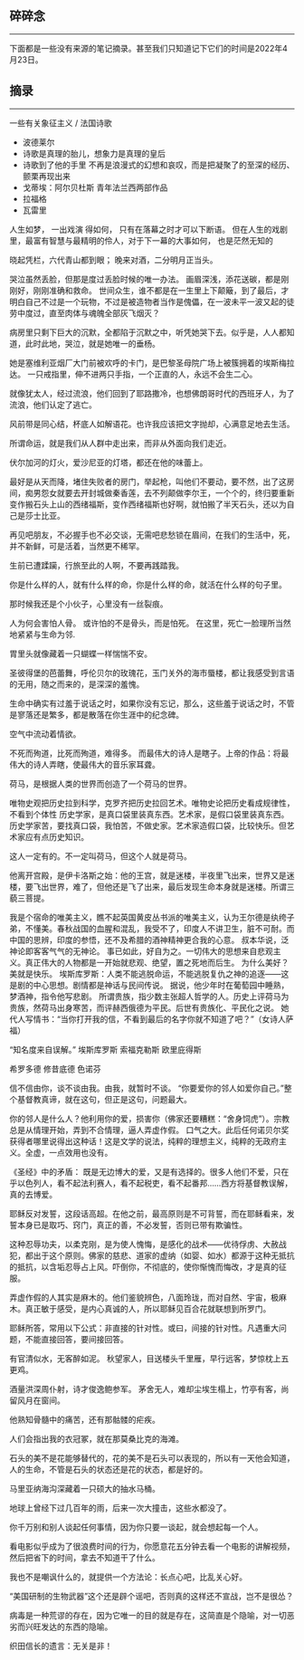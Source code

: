 
## 碎碎念
----

下面都是一些没有来源的笔记摘录。甚至我们只知道记下它们的时间是2022年4月23日。

## 摘录
----


一些有关象征主义 / 法国诗歌
* 波德莱尔
* 诗歌是真理的胎儿，想象力是真理的皇后
* 诗歌到了他的手里 不再是浪漫式的幻想和哀叹，而是把凝聚了的至深的经历、颤栗再现出来
* 戈蒂埃：阿尔贝杜斯 青年法兰西两部作品
* 拉福格 
* 瓦雷里

人生如梦， 一出戏演 得如何， 只有在落幕之时才可以下断语。 但在人生的戏剧 里，最富有智慧与最精明的伶人，对于下一幕的大事如何， 也是茫然无知的


晓起凭栏，六代青山都到眼； 晚来对酒，二分明月正当头。

哭泣虽然丢脸，但那是度过丢脸时候的唯一办法。
画眉深浅，添花送碳，都是刚刚好，刚刚准确和救命。
世间众生，谁不都是在一生里上下颠簸，到了最后，才明白自己不过是一个玩物，不过是被造物者当作是傀儡，在一波未平一波又起的徒劳中度过，直至肉体与魂魄全部灰飞烟灭？

病房里只剩下巨大的沉默，全都陷于沉默之中，听凭她哭下去。似乎是，人人都知道，此时此地，哭泣，就是她唯一的垂杨。

她是塞维利亚烟厂大门前被欢呼的卡门，是巴黎圣母院广场上被簇拥着的埃斯梅拉达。
一只戒指里，伸不进两只手指，一个正直的人，永远不会生二心。

就像犹太人，经过流浪，他们回到了耶路撒冷，也想佛朗哥时代的西班牙人，为了流浪，他们认定了逃亡。

风前带是同心结，杯底人如解语花。也许我应该把文字抛却，心满意足地去生活。


所谓命运，就是我们从人群中走出来，而非从外面向我们走近。

伏尔加河的灯火，爱沙尼亚的灯塔，都还在他的味蕾上。

最好是从天而降，堵住失败者的房门，举起枪，叫他们不要动，要不然，出了这房间，痴男怨女就要去开封城做秦香莲，去不列颠做李尔王，一个个的，终归要重新变作搬石头上山的西绪福斯，变作西绪福斯也好啊，就怕搬了半天石头，还以为自己是莎士比亚。

再见吧朋友，不必握手也不必交谈，无需吧悲愁锁在眉间，在我们的生活中，死，并不新鲜，可是活着，当然更不稀罕。

生前已遭蹂躏，行旅至此的人啊，不要再践踏我。

你是什么样的人，就有什么样的命，你是什么样的命，就活在什么样的句子里。


那时候我还是个小伙子，心里没有一丝裂痕。

人为何会害怕人骨。 或许怕的不是骨头，而是怕死。
在这里，死亡一脸理所当然地紧紧与生命为邻.

胃里头就像藏着一只蝴蝶一样惴惴不安。

圣彼得堡的芭蕾舞，呼伦贝尔的玫瑰花，玉门关外的海市蜃楼，都让我感受到言语的无用，随之而来的，是深深的羞愧。

生命中确实有过羞于说话之时，如果你没有忘记，那么，这些羞于说话之时，不管是寥落还是繁多，都是散落在你生涯中的纪念碑。

空气中流动着情欲。

不死而殉道，比死而殉道，难得多。
而最伟大的诗人是瞎子。上帝的作品：将最伟大的诗人弄瞎，使最伟大的音乐家耳聋。

荷马，是根据人类的世界而创造了一个荷马的世界。

唯物史观把历史拉到科学，克罗齐把历史拉回艺术。唯物史论把历史看成规律性，不看到个体性
历史学家，是真口袋里装真东西。艺术家，是假口袋里装真东西。历史学家苦，要找真口袋，我怕苦，不做史家。艺术家造假口袋，比较快乐。但艺术家应有点历史知识。

这人一定有的。不一定叫荷马，但这个人就是荷马。

他离开宫殿，是伊卡洛斯之始：他的王宫，就是迷楼，半夜里飞出来，世界又是迷楼，要飞出世界，难了，但他还是飞了出来，最后发现生命本身就是迷楼。所谓三藐三菩提。

我是个宿命的唯美主义，瞧不起英国黄皮丛书派的唯美主义，认为王尔德是纨绔子弟，不懂美。春秋战国的血腥和混乱，我受不了，印度人不讲卫生，脏不可耐。而中国的思辨，印度的参悟，还不及希腊的酒神精神更合我的心意。
叔本华说，泛神论即客客气气的无神论。
事已如此，好自为之。一切伟大的思想来自悲观主义。真正伟大的人物都是一开始就悲观、绝望，置之死地而后生。
为什么美好？美就是快乐。
埃斯库罗斯：人类不能逃脱命运，不能逃脱复仇之神的追逐——这是剧的中心思想。剧情都是神话与民间传说。
据说，他少年时在葡萄园中睡熟，梦酒神，指令他写悲剧。
所谓贵族，指少数主张超人哲学的人。历史上评荷马为贵族，然荷马出身寒苦，而评赫西俄德为平民。后世有贵族化、平民化之说。
她代人写情书：“当你打开我的信，不看到最后的名字你就不知道了吧？”（女诗人萨福）

“知名度来自误解。”
埃斯库罗斯  索福克勒斯  欧里庇得斯

希罗多德 修昔底德 色诺芬

信不信由你，谈不谈由我。由我，就暂时不谈。
“你要爱你的邻人如爱你自己。”整个基督教真谛，就在这句，但正是这句，问题最大。

你的邻人是什么人？他利用你的爱，损害你（佛家还要糟糕：“舍身饲虎”）。宗教总是从情理开始，弄到不合情理，逼人弄虚作假。
口气之大。此后任何诺贝尔奖获得者哪里说得出这种话！这是文学的说法，纯粹的理想主义，纯粹的无政府主义。全虚，一点效用也没有。

《圣经》中的矛盾：
既是无边博大的爱，又是有选择的。很多人他们不爱，只在乎以色列人，看不起法利赛人，看不起税吏，看不起番邦……西方将基督教误解，真的去博爱。

耶稣反对发誓，这段话高超。在他之前，最高原则是不可背誓，而在耶稣看来，发誓本身已是取巧、窍门，真正的善，不必发誓，否则已带有欺骗性。

这种忍辱功夫，以柔克刚，是为使人愧悔，是感化的战术——优待俘虏、大赦战犯，都出于这个原则。佛家的慈悲、道家的虚纳（如婴、如水）都源于这种无抵抗的抵抗，以含垢忍辱占上风。吓倒你，不彻底的，使你惭愧而悔改，才是真的征服。

弄虚作假的人其实是麻木的。他们鉴貌辨色，八面玲珑，而对自然、宇宙，极麻木。真正敏于感受，是内心真诚的人，所以耶稣见百合花就联想到所罗门。

耶稣所答，常用以下公式：非直接的针对性。或曰，间接的针对性。凡遇重大问题，不能直接回答，要间接回答。

有官清似水，无客醉如泥。
秋望家人，目送楼头千里雁，早行远客，梦惊枕上五更鸡。

酒量洪深周仆射，诗才俊逸鲍参军。
茅舍无人，难却尘埃生榻上，竹亭有客，尚留风月在窗间。

他熟知骨髓中的痛苦，还有那骷髅的疟疾。

人们会指出我的衣冠冢，就在那莫桑比克的海滩。


石头的美不是花能够替代的，花的美不是石头可以表现的，所以有一天他会知道，人的生命，不管是石头的状态还是花的状态，都是好的。

马里亚纳海沟深藏着一只硕大的抽水马桶。

地球上曾经下过几百年的雨，后来一次大撞击，这些水都没了。

你千万别和别人谈起任何事情，因为你只要一谈起，就会想起每一个人。

看电影似乎成为了很浪费时间的行为，你愿意花五分钟去看一个电影的讲解视频，然后把省下的时间，拿去不知道干了什么。

我也不是嘲讽什么的，就提供一个方法论：长点心吧，比乱关心好。

“美国研制的生物武器”这个还是辟个谣吧，否则真的这样还不宣战，岂不是很怂？

病毒是一种荒谬的存在，因为它唯一的目的就是存在，这简直是个隐喻，对一切恶劣而兴旺发达的东西的隐喻。

织田信长的遗言：无关是非！




